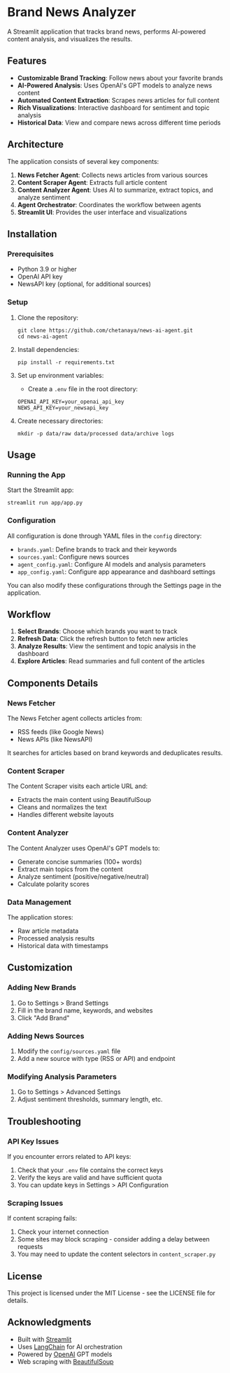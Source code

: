 # Brand News Analyzer

A Streamlit application that tracks brand news, performs AI-powered content analysis, and visualizes the results.

## Features

- **Customizable Brand Tracking**: Follow news about your favorite brands
- **AI-Powered Analysis**: Uses OpenAI's GPT models to analyze news content
- **Automated Content Extraction**: Scrapes news articles for full content
- **Rich Visualizations**: Interactive dashboard for sentiment and topic analysis
- **Historical Data**: View and compare news across different time periods

## Architecture

The application consists of several key components:

1. **News Fetcher Agent**: Collects news articles from various sources
2. **Content Scraper Agent**: Extracts full article content
3. **Content Analyzer Agent**: Uses AI to summarize, extract topics, and analyze sentiment
4. **Agent Orchestrator**: Coordinates the workflow between agents
5. **Streamlit UI**: Provides the user interface and visualizations

## Installation

### Prerequisites

- Python 3.9 or higher
- OpenAI API key
- NewsAPI key (optional, for additional sources)

### Setup

1. Clone the repository:
   ```
   git clone https://github.com/chetanaya/news-ai-agent.git
   cd news-ai-agent
   ```

2. Install dependencies:
   ```
   pip install -r requirements.txt
   ```

3. Set up environment variables:
   - Create a `.env` file in the root directory:
   ```
   OPENAI_API_KEY=your_openai_api_key
   NEWS_API_KEY=your_newsapi_key
   ```

4. Create necessary directories:
   ```
   mkdir -p data/raw data/processed data/archive logs
   ```

## Usage

### Running the App

Start the Streamlit app:
```
streamlit run app/app.py
```

### Configuration

All configuration is done through YAML files in the `config` directory:

- `brands.yaml`: Define brands to track and their keywords
- `sources.yaml`: Configure news sources
- `agent_config.yaml`: Configure AI models and analysis parameters
- `app_config.yaml`: Configure app appearance and dashboard settings

You can also modify these configurations through the Settings page in the application.

## Workflow

1. **Select Brands**: Choose which brands you want to track
2. **Refresh Data**: Click the refresh button to fetch new articles
3. **Analyze Results**: View the sentiment and topic analysis in the dashboard
4. **Explore Articles**: Read summaries and full content of the articles

## Components Details

### News Fetcher

The News Fetcher agent collects articles from:
- RSS feeds (like Google News)
- News APIs (like NewsAPI)

It searches for articles based on brand keywords and deduplicates results.

### Content Scraper

The Content Scraper visits each article URL and:
- Extracts the main content using BeautifulSoup
- Cleans and normalizes the text
- Handles different website layouts

### Content Analyzer

The Content Analyzer uses OpenAI's GPT models to:
- Generate concise summaries (100+ words)
- Extract main topics from the content
- Analyze sentiment (positive/negative/neutral)
- Calculate polarity scores

### Data Management

The application stores:
- Raw article metadata
- Processed analysis results
- Historical data with timestamps

## Customization

### Adding New Brands

1. Go to Settings > Brand Settings
2. Fill in the brand name, keywords, and websites
3. Click "Add Brand"

### Adding News Sources

1. Modify the `config/sources.yaml` file
2. Add a new source with type (RSS or API) and endpoint

### Modifying Analysis Parameters

1. Go to Settings > Advanced Settings
2. Adjust sentiment thresholds, summary length, etc.

## Troubleshooting

### API Key Issues

If you encounter errors related to API keys:
1. Check that your `.env` file contains the correct keys
2. Verify the keys are valid and have sufficient quota
3. You can update keys in Settings > API Configuration

### Scraping Issues

If content scraping fails:
1. Check your internet connection
2. Some sites may block scraping - consider adding a delay between requests
3. You may need to update the content selectors in `content_scraper.py`

## License

This project is licensed under the MIT License - see the LICENSE file for details.

## Acknowledgments

- Built with [Streamlit](https://streamlit.io/)
- Uses [LangChain](https://github.com/langchain-ai/langchain) for AI orchestration
- Powered by [OpenAI](https://openai.com/) GPT models
- Web scraping with [BeautifulSoup](https://www.crummy.com/software/BeautifulSoup/)